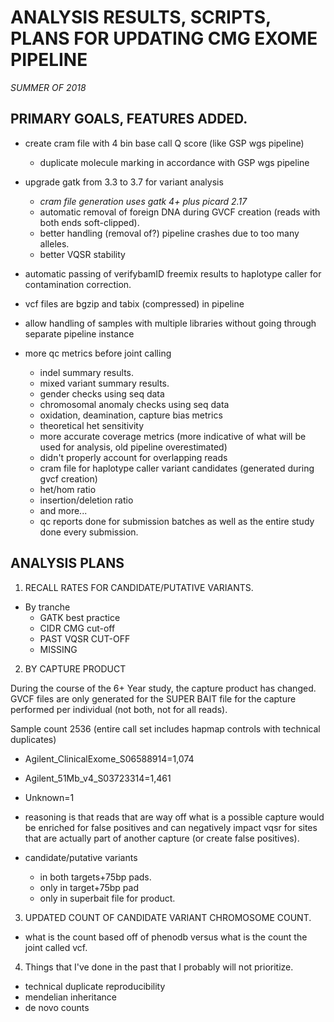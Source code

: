 ANALYSIS RESULTS, SCRIPTS, PLANS FOR UPDATING CMG EXOME PIPELINE
=======

_SUMMER OF 2018_

## PRIMARY GOALS, FEATURES ADDED.

* create cram file with 4 bin base call Q score (like GSP wgs pipeline)
	* duplicate molecule marking in accordance with GSP wgs pipeline

* upgrade gatk from 3.3 to 3.7 for variant analysis
	* _cram file generation uses gatk 4+ plus picard 2.17_
	* automatic removal of foreign DNA during GVCF creation (reads with both ends soft-clipped).
	* better handling (removal of?) pipeline crashes due to too many alleles.
	* better VQSR stability

* automatic passing of verifybamID freemix results to haplotype caller for contamination correction.

* vcf files are bgzip and tabix (compressed) in pipeline

* allow handling of samples with multiple libraries without going through separate pipeline instance

* more qc metrics before joint calling

	* indel summary results.
	* mixed variant summary results.
	* gender checks using seq data
	* chromosomal anomaly checks using seq data
	* oxidation, deamination, capture bias metrics
	* theoretical het sensitivity
	* more accurate coverage metrics (more indicative of what will be used for analysis, old pipeline overestimated)
	* didn't properly account for overlapping reads
	* cram file for haplotype caller variant candidates (generated during gvcf creation)
	* het/hom ratio
	* insertion/deletion ratio
	* and more...
	* qc reports done for submission batches as well as the entire study done every submission.


## ANALYSIS PLANS

1. RECALL RATES FOR CANDIDATE/PUTATIVE VARIANTS.
* By tranche
	* GATK best practice
	* CIDR CMG cut-off
	* PAST VQSR CUT-OFF
	* MISSING

2. BY CAPTURE PRODUCT

During the course of the 6+ Year study, the capture product has changed.
GVCF files are only generated for the SUPER BAIT file for the capture performed per individual (not both, not for all reads).

Sample count 2536 (entire call set includes hapmap controls with technical duplicates)

* Agilent_ClinicalExome_S06588914=1,074
* Agilent_51Mb_v4_S03723314=1,461
* Unknown=1

* reasoning is that reads that are way off what is a possible capture would be enriched for false positives and can negatively impact vqsr for sites that are actually part of another capture (or create false positives).

* candidate/putative variants

	* in both targets+75bp pads.
	* only in target+75bp pad
	* only in superbait file for product.

3. UPDATED COUNT OF CANDIDATE VARIANT CHROMOSOME COUNT.

* what is the count based off of phenodb versus what is the count the joint called vcf.

4. Things that I've done in the past that I probably will not prioritize.

* technical duplicate reproducibility
* mendelian inheritance
* de novo counts
